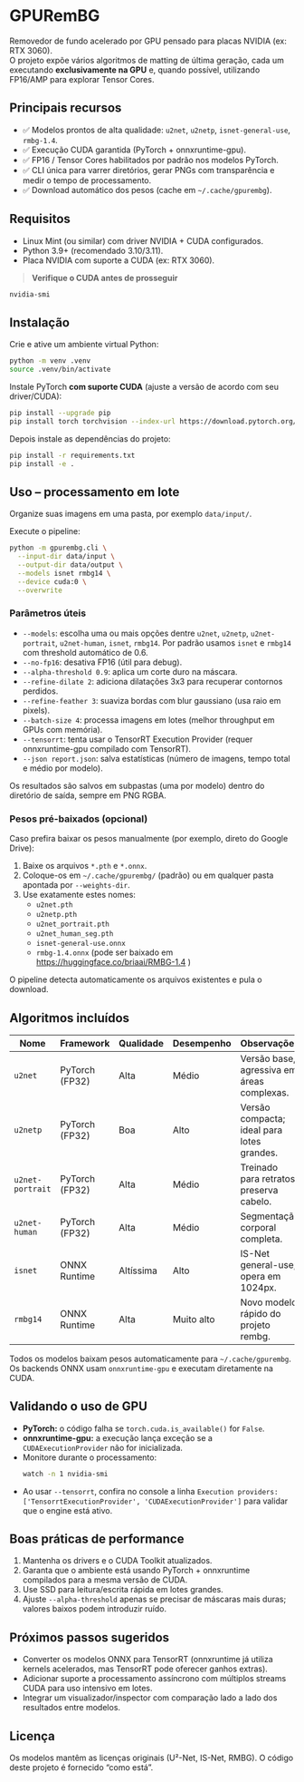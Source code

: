 # GPURemBG

Removedor de fundo acelerado por GPU pensado para placas NVIDIA (ex: RTX 3060).  
O projeto expõe vários algoritmos de matting de última geração, cada um executando **exclusivamente na GPU** e, quando possível, utilizando FP16/AMP para explorar Tensor Cores.

## Principais recursos
- ✅ Modelos prontos de alta qualidade: `u2net`, `u2netp`, `isnet-general-use`, `rmbg-1.4`.
- ✅ Execução CUDA garantida (PyTorch + onnxruntime-gpu).
- ✅ FP16 / Tensor Cores habilitados por padrão nos modelos PyTorch.
- ✅ CLI única para varrer diretórios, gerar PNGs com transparência e medir o tempo de processamento.
- ✅ Download automático dos pesos (cache em `~/.cache/gpurembg`).

## Requisitos
- Linux Mint (ou similar) com driver NVIDIA + CUDA configurados.
- Python 3.9+ (recomendado 3.10/3.11).
- Placa NVIDIA com suporte a CUDA (ex: RTX 3060).

> **Verifique o CUDA antes de prosseguir**
```bash
nvidia-smi
```

## Instalação
Crie e ative um ambiente virtual Python:
```bash
python -m venv .venv
source .venv/bin/activate
```

Instale PyTorch **com suporte CUDA** (ajuste a versão de acordo com seu driver/CUDA):
```bash
pip install --upgrade pip
pip install torch torchvision --index-url https://download.pytorch.org/whl/cu118
```

Depois instale as dependências do projeto:
```bash
pip install -r requirements.txt
pip install -e .
```

## Uso – processamento em lote
Organize suas imagens em uma pasta, por exemplo `data/input/`.

Execute o pipeline:
```bash
python -m gpurembg.cli \
  --input-dir data/input \
  --output-dir data/output \
  --models isnet rmbg14 \
  --device cuda:0 \
  --overwrite
```

### Parâmetros úteis
- `--models`: escolha uma ou mais opções dentre `u2net`, `u2netp`, `u2net-portrait`, `u2net-human`, `isnet`, `rmbg14`. Por padrão usamos `isnet` e `rmbg14` com threshold automático de 0.6.
- `--no-fp16`: desativa FP16 (útil para debug).
- `--alpha-threshold 0.9`: aplica um corte duro na máscara.
- `--refine-dilate 2`: adiciona dilatações 3x3 para recuperar contornos perdidos.
- `--refine-feather 3`: suaviza bordas com blur gaussiano (usa raio em pixels).
- `--batch-size 4`: processa imagens em lotes (melhor throughput em GPUs com memória).
- `--tensorrt`: tenta usar o TensorRT Execution Provider (requer onnxruntime-gpu compilado com TensorRT).
- `--json report.json`: salva estatísticas (número de imagens, tempo total e médio por modelo).

Os resultados são salvos em subpastas (uma por modelo) dentro do diretório de saída, sempre em PNG RGBA.

### Pesos pré-baixados (opcional)
Caso prefira baixar os pesos manualmente (por exemplo, direto do Google Drive):

1. Baixe os arquivos `*.pth` e `*.onnx`.
2. Coloque-os em `~/.cache/gpurembg/` (padrão) ou em qualquer pasta apontada por `--weights-dir`.
3. Use exatamente estes nomes:
   - `u2net.pth`
   - `u2netp.pth`
   - `u2net_portrait.pth`
   - `u2net_human_seg.pth`
   - `isnet-general-use.onnx`
   - `rmbg-1.4.onnx` (pode ser baixado em https://huggingface.co/briaai/RMBG-1.4 )

O pipeline detecta automaticamente os arquivos existentes e pula o download.

## Algoritmos incluídos
| Nome      | Framework       | Qualidade | Desempenho | Observações |
|-----------|-----------------|-----------|------------|-------------|
| `u2net`   | PyTorch (FP32)  | Alta      | Médio      | Versão base, agressiva em áreas complexas. |
| `u2netp`  | PyTorch (FP32)  | Boa       | Alto       | Versão compacta; ideal para lotes grandes. |
| `u2net-portrait` | PyTorch (FP32) | Alta | Médio | Treinado para retratos; preserva cabelo. |
| `u2net-human` | PyTorch (FP32) | Alta | Médio | Segmentação corporal completa. |
| `isnet`   | ONNX Runtime    | Altíssima | Alto       | IS-Net general-use; opera em 1024px. |
| `rmbg14`  | ONNX Runtime    | Alta      | Muito alto | Novo modelo rápido do projeto rembg. |

Todos os modelos baixam pesos automaticamente para `~/.cache/gpurembg`.  
Os backends ONNX usam `onnxruntime-gpu` e executam diretamente na CUDA.

## Validando o uso de GPU
- **PyTorch:** o código falha se `torch.cuda.is_available()` for `False`.
- **onnxruntime-gpu:** a execução lança exceção se a `CUDAExecutionProvider` não for inicializada.
- Monitore durante o processamento:
  ```bash
  watch -n 1 nvidia-smi
  ```
- Ao usar `--tensorrt`, confira no console a linha `Execution providers: ['TensorrtExecutionProvider', 'CUDAExecutionProvider']` para validar que o engine está ativo.

## Boas práticas de performance
1. Mantenha os drivers e o CUDA Toolkit atualizados.
2. Garanta que o ambiente está usando PyTorch + onnxruntime compilados para a mesma versão de CUDA.
3. Use SSD para leitura/escrita rápida em lotes grandes.
4. Ajuste `--alpha-threshold` apenas se precisar de máscaras mais duras; valores baixos podem introduzir ruído.

## Próximos passos sugeridos
- Converter os modelos ONNX para TensorRT (onnxruntime já utiliza kernels acelerados, mas TensorRT pode oferecer ganhos extras).
- Adicionar suporte a processamento assíncrono com múltiplos streams CUDA para uso intensivo em lotes.
- Integrar um visualizador/inspector com comparação lado a lado dos resultados entre modelos.

## Licença
Os modelos mantêm as licenças originais (U²-Net, IS-Net, RMBG). O código deste projeto é fornecido “como está”.
